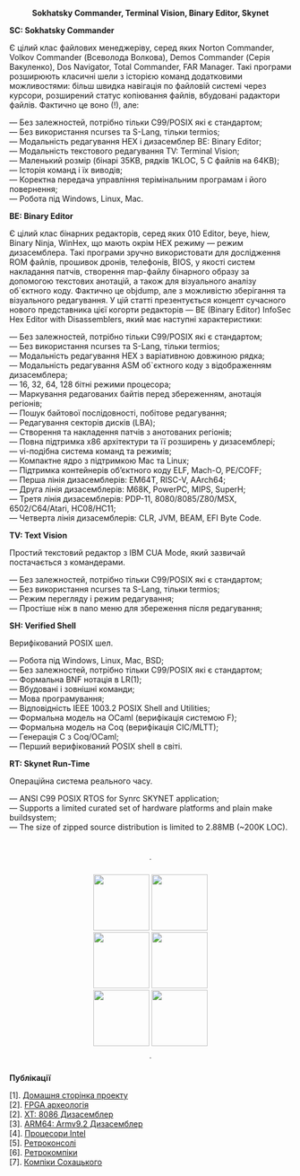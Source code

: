 <p align="center"><strong>Sokhatsky Commander, Terminal Vision, Binary Editor, Skynet</strong></p>

<P><b>SC: Sokhatsky Commander</b></p>

<p>Є цілий клас файлових менеджеріву, серед яких Norton Commander, Volkov Commander (Всеволода Волкова), Demos Commander (Серія Вакуленко),
    Dos Navigator, Total Commander, FAR Manager. Такі програми розширюють класичні шели з історією команд додатковими можливостями:
   більш швидка навігація по файловій системі через курсори, розширений статус копіювання файлів, вбудовані радактори файлів. Фактично це воно (!), але:</p>

<p>
— Без залежностей, потрібно тільки C99/POSIX які є стандартом;<br>
— Без використання ncurses та S-Lang, тільки termios;<br>
— Модальність редагування HEX і дизасемблер BE: Binary Editor;<br>
— Модальність текстового редагування TV: Terminal Vision;<br>
— Маленький розмір (бінарі 35KB, рядків 1KLOC, 5 С файлів на 64KB);<br>
— Історія команд і їх виводів;<br>
— Коректна передача управління терімінальним програмам і його повернення;<br>
— Робота під Windows, Linux, Mac.<br>
</p>

<P><b>BE: Binary Editor</b></p>

<p>Є цілий клас бінарних редакторів, серед яких 010 Editor, beye, hiew, Binary Ninja, WinHex, що мають окрім HEX режиму — режим дизасемблера.
Такі програми зручно використовати для дослідження ROM файлів, прошивок дронів, телефонів, BIOS, у якості систем накладання патчів,
створення map-файлу бінарного образу за допомогою текстових анотацій, а також для візуального аналізу об`єктного коду. Фактично це objdump,
але з можливістю зберігання та візуального редагування. У цій статті презентується концепт сучасного нового представника цієї когорти
редакторів — BE (Binary Editor) InfoSec Hex Editor with Disassemblers, який має наступні характеристики:</p>

<p>
— Без залежностей, потрібно тільки C99/POSIX які є стандартом; <br>
— Без використання ncurses та S-Lang, тільки termios; <br>
— Модальність редагування HEX з варіативною довжиною рядка; <br>
— Модальність редагування ASM об`єктного коду з відображенням дизасемблера; <br>
— 16, 32, 64, 128 бітні режими процесора; <br>
— Маркування редагованих байтів перед збереженням, анотація регіонів; <br>
— Пошук байтової послідовності, побітове редагування; <br>
— Редагування секторів дисків (LBA);<br>
— Створення та накладення патчів з анотованих регіонів; <br>
— Повна підтримка x86 архітектури та її розширень у дизасемблері; <br>
— vi-подібна система команд та режимів; <br>
— Компактне ядро з підтримкою Maс та Linux; <br>
— Підтримка контейнерів обʼєктного коду ELF, Mach-O, PE/COFF; <br>
— Перша лінія дизасемблерів: EM64T, RISC-V, AArch64; <br>
— Друга лінія дизасемблерів: M68K, PowerPC, MIPS, SuperH; <br>
— Третя лінія дизасемблерів: PDP-11, 8080/8085/Z80/MSX, 6502/C64/Atari, HC08/HC11;<br>
— Четверта лінія дизасемблерів: CLR, JVM, BEAM, EFI Byte Code.</p>

<P><b>TV: Text Vision</b></p>

<p>Простий текстовий редактор з IBM CUA Mode, який зазвичай постачається з командерами.</p>

<p>
— Без залежностей, потрібно тільки C99/POSIX які є стандартом;<br>
— Без використання ncurses та S-Lang, тільки termios;<br>
— Режим перегляду і режим редагування;<br>
— Простіше ніж в nano меню для збереження після редагування;<br>
</p>

<p><b>SH: Verified Shell</b></p>

<P>Верифікований POSIX шел.</P>

<p>— Робота під Windows, Linux, Mac, BSD;<br>
— Без залежностей, потрібно тільки C99/POSIX які є стандартом;<br>
— Формальна BNF нотація в LR(1);<br>
— Вбудовані і зовнішні команди;<br>
— Мова програмування;<br>
— Відповідність IEEE 1003.2 POSIX Shell and Utilities;<br>
— Формальна модель на OCaml (верифікація системою F);<br>
— Формальна модель на Coq (верифікація CIC/MLTT);<br>
— Генерація C з Coq/OCaml;<br>
— Перший верифікований POSIX shell в світі.<br>
</p>

<p><b>RT: Skynet Run-Time</b></p>

<P>Операційна система реального часу.</P>

<p>— ANSI C99 POSIX RTOS for Synrc SKYNET application;<br>
— Supports a limited curated set of hardware platforms and plain make buildsystem;<br>
— The size of zipped source distribution is limited to 2.88MB (~200K LOC).<br>
</p>

<br><p align="center">&dot;</p>

<p align="center">
<a href="https://skynetrt.github.io/rt/"><img src="https://5ht.co/rt/img/rt.png" width=100></a>
<a href="https://skynetrt.github.io/skynet/"><img src="https://5ht.co/skynet/img/32.png" width=100></a><br>
<a href="https://sh.5ht.co/"><img src="https://5ht.co/sh/img/sh.png" width=100></a>
<a href="https://sc.5ht.co/"><img src="https://5ht.co/sc/img/sc.png" width=100></a><br>
<a href="https://tv.5ht.co/"><img src="https://5ht.co/tv/img/tv.png" width=100></a>
<a href="https://be.5ht.co/"><img src="https://5ht.co/be/img/be.png" width=100></a>

</p>

<p align="center">&dot;</pr>
   
<P><b>Публікації</b></p>

<p>[1]. <a href="https://5ht.co/be/">Домашня сторінка проекту</a><br>
   [2]. <a href="https://tonpa.guru/stream/2020/2020-10-10 FPGA археологія.htm">FPGA археологія</a><br>
   [2]. <a href="https://tonpa.guru/stream/2022/2022-06-07 8086 XT дизасемблер.htm">XT: 8086 Дизасемблер</a><br>
   [3]. <a href="https://tonpa.guru/stream/2022/2022-06-11 A64 Disassembler.htm">ARM64: Armv9.2 Дизасемблер</a><br>
   [4]. <a href="https://tonpa.guru/stream/2020/2020-09-13 Процесори Intel.htm">Процесори Intel</a><br>
   [5]. <a href="https://game.5ht.co">Ретроконсолі</a><br>
   [6]. <a href="https://retro.5ht.co">Ретрокомпіки</a><br>
   [7]. <a href="https://computer.5ht.co">Компіки Сохацького</a><br>
</p>
